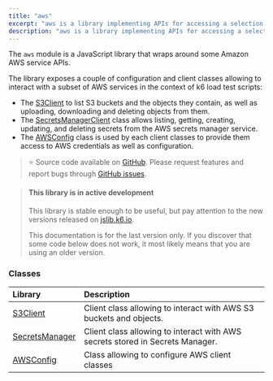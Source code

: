 ```yaml
---
title: "aws"
excerpt: "aws is a library implementing APIs for accessing a selection of AWS services"
description: "aws is a library implementing APIs for accessing a selection of AWS servicese"
---
```


The `aws` module is a JavaScript library that wraps around some Amazon AWS service APIs. 

The library exposes a couple of configuration and client classes allowing to interact with a subset of AWS services in the context of k6 load test scripts:
- The [S3Client](/javascript-api/jslib/aws/s3client) to list S3 buckets and the objects they contain, as well as uploading, downloading and deleting objects from them.
- The [SecretsManagerClient](/javascript-api/jslib/aws/secretsmanagerclient) class allows listing, getting, creating, updating, and deleting secrets from the AWS secrets manager service.
- The [AWSConfig](/javascript-api/jslib/aws/awsconfig/) class is used by each client classes to provide them access to AWS credentials as well as configuration.

> ⭐️ Source code available on [GitHub](https://github.com/grafana/k6-jslib-aws). 
> Please request features and report bugs through [GitHub issues](https://github.com/grafana/k6-jslib-aws/issues).


<Blockquote mod='info'>

#### This library is in active development

This library is stable enough to be useful, but pay attention to the new versions released on [jslib.k6.io](https://jslib.k6.io). 

This documentation is for the last version only. If you discover that some code below does not work, it most likely means that you are using an older version.

</Blockquote>

### Classes

| Library                                                          | Description                                                                   |
| :--------------------------------------------------------------- | :---------------------------------------------------------------------------- |
| [S3Client](/javascript-api/jslib/aws/s3client)                   | Client class allowing to interact with AWS S3 buckets and objects.            |
| [SecretsManager](/javascript-api/jslib/aws/secretsmanagerclient) | Client class allowing to interact with AWS secrets stored in Secrets Manager. |
| [AWSConfig](/javascript-api/jslib/aws/awsconfig)                 | Class allowing to configure AWS client classes                                |


